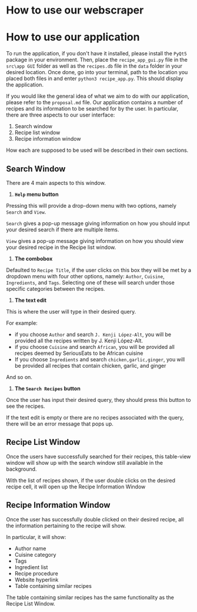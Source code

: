 # **How to use our webscraper**

# **How to use our application**

To run the application, if you don't have it installed, please install the `PyQt5` package in your environment. Then, place the `recipe_app_gui.py` file in the `src\app GUI` folder as well as the `recipes.db` file in the `data` folder in your desired location. Once done, go into your terminal, path to the location you placed both files in and enter `python3 recipe_app.py`. This should display the application.

If you would like the general idea of what we aim to do with our application, please refer to the `proposal.md` file. Our application contains a number of recipes and its information to be searched for by the user. In particular, there are three aspects to our user interface:

1. Search window
2. Recipe list window
3. Recipe information window

How each are supposed to be used will be described in their own sections.

## **Search Window**

There are 4 main aspects to this window.

1. **`Help` menu button**

Pressing this will provide a drop-down menu with two options, namely `Search` and `View`.

`Search` gives a pop-up message giving information on how you should input your desired search if there are multiple items.

`View` gives a pop-up message giving information on how you should view your desired recipe in the Recipe list window.

1. **The combobox**

Defaulted to `Recipe Title`, if the user clicks on this box they will be met by a dropdown menu with four other options, namely: `Author`, `Cuisine`, `Ingredients`, and `Tags`. Selecting one of these will search under those specific categories between the recipes.

1. **The text edit**

This is where the user will type in their desired query.

For example:

* if you choose `Author` and search `J. Kenji López-Alt`, you will be provided all the recipes written by J. Kenji López-Alt.
* if you choose `Cuisine` and search `African`, you will be provided all recipes deemed by SeriousEats to be African cuisine
* If you choose `Ingredients` and search `chicken,garlic,ginger`, you will be provided all recipes that contain chicken, garlic, and ginger

And so on.

1. **The `Search Recipes` button**

Once the user has input their desired query, they should press this button to see the recipes.

If the text edit is empty or there are no recipes associated with the query, there will be an error message that pops up.

## **Recipe List Window**

Once the users have successfully searched for their recipes, this table-view window will show up with the search window still available in the background.

With the list of recipes shown, if the user double clicks on the desired recipe cell, it will open up the Recipe Information Window

## **Recipe Information Window**

Once the user has successfully double clicked on their desired recipe, all the information pertaining to the recipe will show.

In particular, it will show:

* Author name
* Cuisine category
* Tags
* Ingredient list
* Recipe procedure
* Website hyperlink
* Table containing similar recipes

The table containing similar recipes has the same functionality as the Recipe List Window.
